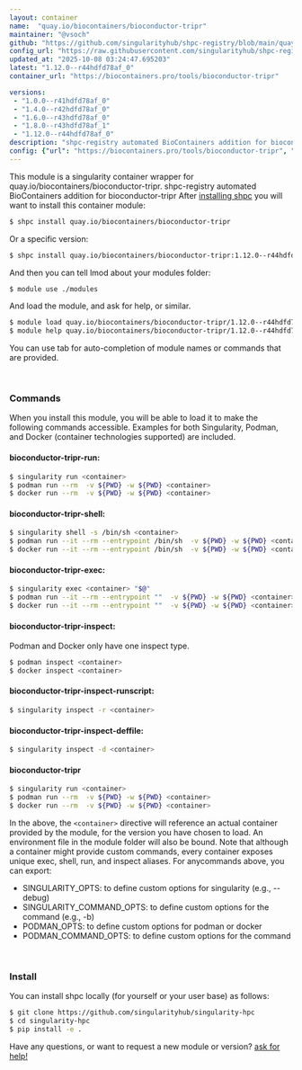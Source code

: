 ```yaml
---
layout: container
name:  "quay.io/biocontainers/bioconductor-tripr"
maintainer: "@vsoch"
github: "https://github.com/singularityhub/shpc-registry/blob/main/quay.io/biocontainers/bioconductor-tripr/container.yaml"
config_url: "https://raw.githubusercontent.com/singularityhub/shpc-registry/main/quay.io/biocontainers/bioconductor-tripr/container.yaml"
updated_at: "2025-10-08 03:24:47.695203"
latest: "1.12.0--r44hdfd78af_0"
container_url: "https://biocontainers.pro/tools/bioconductor-tripr"

versions:
 - "1.0.0--r41hdfd78af_0"
 - "1.4.0--r42hdfd78af_0"
 - "1.6.0--r43hdfd78af_0"
 - "1.8.0--r43hdfd78af_1"
 - "1.12.0--r44hdfd78af_0"
description: "shpc-registry automated BioContainers addition for bioconductor-tripr"
config: {"url": "https://biocontainers.pro/tools/bioconductor-tripr", "maintainer": "@vsoch", "description": "shpc-registry automated BioContainers addition for bioconductor-tripr", "latest": {"1.12.0--r44hdfd78af_0": "sha256:02dd4e3a9ab3737538d530ca9d25ffe9c92fcd580057e341ef098405035dc2a2"}, "tags": {"1.0.0--r41hdfd78af_0": "sha256:dccbe088e00ac4e0ca4473320f058c48bfed007b7c5938dd28b3f4a3c30a3765", "1.4.0--r42hdfd78af_0": "sha256:3df41ccd69277bd28fcc24abb47cce85e81d1de315db82e85b9e3bddd685185a", "1.6.0--r43hdfd78af_0": "sha256:d512c8580141290123c12e0be164d3dea5504c25ff7fdcf99079ab2f31193ae4", "1.8.0--r43hdfd78af_1": "sha256:36a4900da7ecfad81ad5afccbe77d5ed9724f362fa710ce9c882de493d0fe576", "1.12.0--r44hdfd78af_0": "sha256:02dd4e3a9ab3737538d530ca9d25ffe9c92fcd580057e341ef098405035dc2a2"}, "docker": "quay.io/biocontainers/bioconductor-tripr"}
---
```


This module is a singularity container wrapper for quay.io/biocontainers/bioconductor-tripr.
shpc-registry automated BioContainers addition for bioconductor-tripr
After [installing shpc](#install) you will want to install this container module:


```bash
$ shpc install quay.io/biocontainers/bioconductor-tripr
```

Or a specific version:

```bash
$ shpc install quay.io/biocontainers/bioconductor-tripr:1.12.0--r44hdfd78af_0
```

And then you can tell lmod about your modules folder:

```bash
$ module use ./modules
```

And load the module, and ask for help, or similar.

```bash
$ module load quay.io/biocontainers/bioconductor-tripr/1.12.0--r44hdfd78af_0
$ module help quay.io/biocontainers/bioconductor-tripr/1.12.0--r44hdfd78af_0
```

You can use tab for auto-completion of module names or commands that are provided.

<br>

### Commands

When you install this module, you will be able to load it to make the following commands accessible.
Examples for both Singularity, Podman, and Docker (container technologies supported) are included.

#### bioconductor-tripr-run:

```bash
$ singularity run <container>
$ podman run --rm  -v ${PWD} -w ${PWD} <container>
$ docker run --rm  -v ${PWD} -w ${PWD} <container>
```

#### bioconductor-tripr-shell:

```bash
$ singularity shell -s /bin/sh <container>
$ podman run --it --rm --entrypoint /bin/sh  -v ${PWD} -w ${PWD} <container>
$ docker run --it --rm --entrypoint /bin/sh  -v ${PWD} -w ${PWD} <container>
```

#### bioconductor-tripr-exec:

```bash
$ singularity exec <container> "$@"
$ podman run --it --rm --entrypoint ""  -v ${PWD} -w ${PWD} <container> "$@"
$ docker run --it --rm --entrypoint ""  -v ${PWD} -w ${PWD} <container> "$@"
```

#### bioconductor-tripr-inspect:

Podman and Docker only have one inspect type.

```bash
$ podman inspect <container>
$ docker inspect <container>
```

#### bioconductor-tripr-inspect-runscript:

```bash
$ singularity inspect -r <container>
```

#### bioconductor-tripr-inspect-deffile:

```bash
$ singularity inspect -d <container>
```



#### bioconductor-tripr

```bash
$ singularity run <container>
$ podman run --rm  -v ${PWD} -w ${PWD} <container>
$ docker run --rm  -v ${PWD} -w ${PWD} <container>
```


In the above, the `<container>` directive will reference an actual container provided
by the module, for the version you have chosen to load. An environment file in the
module folder will also be bound. Note that although a container
might provide custom commands, every container exposes unique exec, shell, run, and
inspect aliases. For anycommands above, you can export:

 - SINGULARITY_OPTS: to define custom options for singularity (e.g., --debug)
 - SINGULARITY_COMMAND_OPTS: to define custom options for the command (e.g., -b)
 - PODMAN_OPTS: to define custom options for podman or docker
 - PODMAN_COMMAND_OPTS: to define custom options for the command

<br>

### Install

You can install shpc locally (for yourself or your user base) as follows:

```bash
$ git clone https://github.com/singularityhub/singularity-hpc
$ cd singularity-hpc
$ pip install -e .
```

Have any questions, or want to request a new module or version? [ask for help!](https://github.com/singularityhub/singularity-hpc/issues)